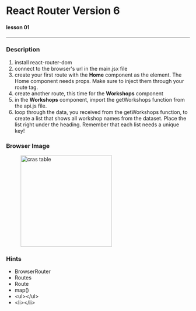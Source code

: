 # React Router Version 6
#### lesson 01
***


### Description

1. install react-router-dom
2. connect to the browser's url in the main.jsx file
3. create your first route with the **Home** component as the element. The Home component needs props. Make sure to inject them through your route tag.
4. create another route, this time for the **Workshops** component
5. in the **Workshops** component, import the getWorkshops function from the api.js file.
6. loop through the data, you received from the getWorkshops function, to create a list that shows all workshop names from the dataset. 
Place the list right under the heading. Remember that each list needs a unique key!

### Browser Image

<figure>
    <img src ="./images/europe.png"
         alt ="cras table"
         width ="250"
         height ="250">
    <!-- <figcaption><em>Cars Table</em></figcaption> -->
</figure>

### Hints

- BrowserRouter
- Routes
- Route
- map()
- \<ul>\</ul\>
- \<li>\</li\>










